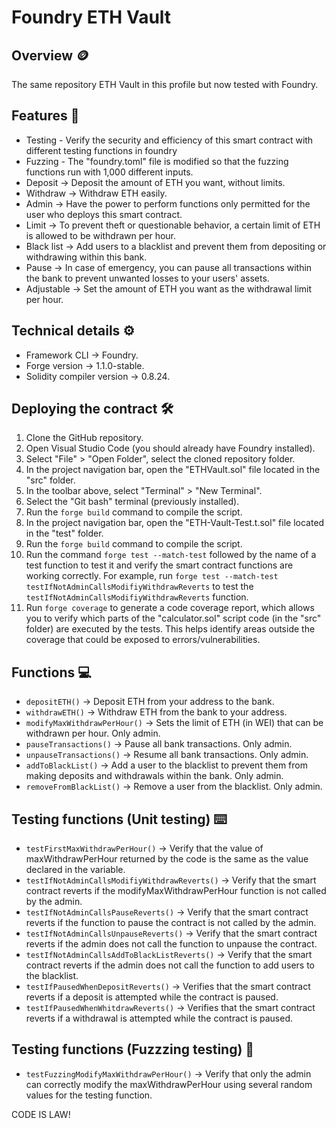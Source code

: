 # Foundry ETH Vault
## Overview 🪙
The same repository ETH Vault in this profile but now tested with Foundry.
## Features 📃
* Testing - Verify the security and efficiency of this smart contract with different testing functions in foundry
* Fuzzing - The "foundry.toml" file is modified so that the fuzzing functions run with 1,000 different inputs.
* Deposit -> Deposit the amount of ETH you want, without limits.
* Withdraw -> Withdraw ETH easily.
* Admin -> Have the power to perform functions only permitted for the user who deploys this smart contract.
* Limit -> To prevent theft or questionable behavior, a certain limit of ETH is allowed to be withdrawn per hour.
* Black list -> Add users to a blacklist and prevent them from depositing or withdrawing within this bank.
* Pause -> In case of emergency, you can pause all transactions within the bank to prevent unwanted losses to your users' assets.
* Adjustable -> Set the amount of ETH you want as the withdrawal limit per hour.
## Technical details ⚙️
* Framework CLI -> Foundry.
* Forge version -> 1.1.0-stable.
* Solidity compiler version -> 0.8.24.
## Deploying the contract 🛠️
1. Clone the GitHub repository.
2. Open Visual Studio Code (you should already have Foundry installed).
3. Select "File" > "Open Folder", select the cloned repository folder.
4. In the project navigation bar, open the "ETHVault.sol" file located in the "src" folder.
5. In the toolbar above, select "Terminal" > "New Terminal".
6. Select the "Git bash" terminal (previously installed).
7. Run the `forge build` command to compile the script.
8. In the project navigation bar, open the "ETH-Vault-Test.t.sol" file located in the "test" folder.
9. Run the `forge build` command to compile the script.
10. Run the command `forge test --match-test` followed by the name of a test function to test it and verify the smart contract functions are working correctly. For example, run `forge test --match-test testIfNotAdminCallsModifiyWithdrawReverts` to test the `testIfNotAdminCallsModifiyWithdrawReverts` function.
11. Run `forge coverage` to generate a code coverage report, which allows you to verify which parts of the "calculator.sol" script code (in the "src" folder) are executed by the tests. This helps identify areas outside the coverage that could be exposed to errors/vulnerabilities.
## Functions 💻
* `depositETH()` -> Deposit ETH from your address to the bank.
* `withdrawETH()` -> Withdraw ETH from the bank to your address.
* `modifyMaxWithdrawPerHour()` ->  Sets the limit of ETH (in WEI) that can be withdrawn per hour. Only admin.
* `pauseTransactions()` -> Pause all bank transactions. Only admin.
* `unpauseTransactions()` -> Resume all bank transactions. Only admin.
* `addToBlackList()` ->  Add a user to the blacklist to prevent them from making deposits and withdrawals within the bank. Only admin.
* `removeFromBlackList()` -> Remove a user from the blacklist. Only admin.
## Testing functions (Unit testing) ⌨️
* `testFirstMaxWithdrawPerHour()` -> Verify that the value of maxWithdrawPerHour returned by the code is the same as the value declared in the variable.
* `testIfNotAdminCallsModifiyWithdrawReverts()` -> Verify that the smart contract reverts if the modifyMaxWithdrawPerHour function is not called by the admin.
* `testIfNotAdminCallsPauseReverts()` -> Verify that the smart contract reverts if the function to pause the contract is not called by the admin.
* `testIfNotAdminCallsUnpauseReverts()` -> Verify that the smart contract reverts if the admin does not call the function to unpause the contract.
* `testIfNotAdminCallsAddToBlackListReverts()` -> Verify that the smart contract reverts if the admin does not call the function to add users to the blacklist.
* `testIfPausedWhenDepositReverts()` -> Verifies that the smart contract reverts if a deposit is attempted while the contract is paused.
* `testIfPausedWhenWhitdrawReverts()` -> Verifies that the smart contract reverts if a withdrawal is attempted while the contract is paused.
## Testing functions (Fuzzzing testing) 🎲
* `testFuzzingModifyMaxWithdrawPerHour()` -> Verify that only the admin can correctly modify the maxWithdrawPerHour using several random values ​​for the testing function.

CODE IS LAW!
